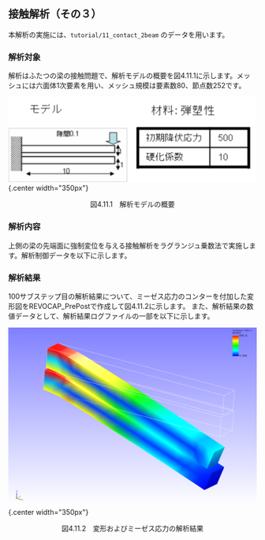##  接触解析（その３）

本解析の実施には、`tutorial/11_contact_2beam` のデータを用います。

### 解析対象

解析はふたつの梁の接触問題で、解析モデルの概要を図4.11.1に示します。メッシュには六面体1次要素を用い、メッシュ規模は要素数80、節点数252です。

![解析モデルの概要](./media/tutorial11_01.png){.center width="350px"}
<div style="text-align: center;">
図4.11.1　解析モデルの概要
</div>


### 解析内容

上側の梁の先端面に強制変位を与える接触解析をラグランジュ乗数法で実施します。解析制御データを以下に示します。

### 解析結果

100サブステップ目の解析結果について、ミーゼス応力のコンターを付加した変形図をREVOCAP_PrePostで作成して図4.11.2に示します。
また、解析結果の数値データとして、解析結果ログファイルの一部を以下に示します。

![変形およびミーゼス応力の解析結果](./media/tutorial11_02.png){.center width="350px"}
<div style="text-align: center;">
図4.11.2　変形およびミーゼス応力の解析結果
</div>


